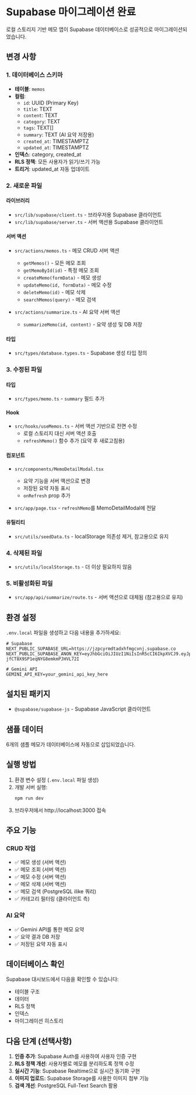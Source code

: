 # Supabase 마이그레이션 완료

로컬 스토리지 기반 메모 앱이 Supabase 데이터베이스로 성공적으로 마이그레이션되었습니다.

## 변경 사항

### 1. 데이터베이스 스키마

- **테이블**: `memos`
- **컬럼**:
  - `id`: UUID (Primary Key)
  - `title`: TEXT
  - `content`: TEXT
  - `category`: TEXT
  - `tags`: TEXT[]
  - `summary`: TEXT (AI 요약 저장용)
  - `created_at`: TIMESTAMPTZ
  - `updated_at`: TIMESTAMPTZ
- **인덱스**: category, created_at
- **RLS 정책**: 모든 사용자가 읽기/쓰기 가능
- **트리거**: updated_at 자동 업데이트

### 2. 새로운 파일

#### 라이브러리

- `src/lib/supabase/client.ts` - 브라우저용 Supabase 클라이언트
- `src/lib/supabase/server.ts` - 서버 액션용 Supabase 클라이언트

#### 서버 액션

- `src/actions/memos.ts` - 메모 CRUD 서버 액션
  - `getMemos()` - 모든 메모 조회
  - `getMemoById(id)` - 특정 메모 조회
  - `createMemo(formData)` - 메모 생성
  - `updateMemo(id, formData)` - 메모 수정
  - `deleteMemo(id)` - 메모 삭제
  - `searchMemos(query)` - 메모 검색

- `src/actions/summarize.ts` - AI 요약 서버 액션
  - `summarizeMemo(id, content)` - 요약 생성 및 DB 저장

#### 타입

- `src/types/database.types.ts` - Supabase 생성 타입 정의

### 3. 수정된 파일

#### 타입

- `src/types/memo.ts` - `summary` 필드 추가

#### Hook

- `src/hooks/useMemos.ts` - 서버 액션 기반으로 전면 수정
  - 로컬 스토리지 대신 서버 액션 호출
  - `refreshMemo()` 함수 추가 (요약 후 새로고침용)

#### 컴포넌트

- `src/components/MemoDetailModal.tsx`
  - 요약 기능을 서버 액션으로 변경
  - 저장된 요약 자동 표시
  - `onRefresh` prop 추가

- `src/app/page.tsx` - `refreshMemo`를 MemoDetailModal에 전달

#### 유틸리티

- `src/utils/seedData.ts` - localStorage 의존성 제거, 참고용으로 유지

### 4. 삭제된 파일

- `src/utils/localStorage.ts` - 더 이상 필요하지 않음

### 5. 비활성화된 파일

- `src/app/api/summarize/route.ts` - 서버 액션으로 대체됨 (참고용으로 유지)

## 환경 설정

`.env.local` 파일을 생성하고 다음 내용을 추가하세요:

```env
# Supabase
NEXT_PUBLIC_SUPABASE_URL=https://jzpcyrmdtadxhfmgcvnj.supabase.co
NEXT_PUBLIC_SUPABASE_ANON_KEY=eyJhbGciOiJIUzI1NiIsInR5cCI6IkpXVCJ9.eyJpc3MiOiJzdXBhYmFzZSIsInJlZiI6Imp6cGN5cm1kdGFkeGhmbWdjdm5qIiwicm9sZSI6ImFub24iLCJpYXQiOjE3NjE3MTE0NTAsImV4cCI6MjA3NzI4NzQ1MH0.DNDI_f8eIiNxeo-jfCT8X9SP1eqNYG8emkmPJHVL72I

# Gemini API
GEMINI_API_KEY=your_gemini_api_key_here
```

## 설치된 패키지

- `@supabase/supabase-js` - Supabase JavaScript 클라이언트

## 샘플 데이터

6개의 샘플 메모가 데이터베이스에 자동으로 삽입되었습니다.

## 실행 방법

1. 환경 변수 설정 (`.env.local` 파일 생성)
2. 개발 서버 실행:
   ```bash
   npm run dev
   ```
3. 브라우저에서 http://localhost:3000 접속

## 주요 기능

### CRUD 작업

- ✅ 메모 생성 (서버 액션)
- ✅ 메모 조회 (서버 액션)
- ✅ 메모 수정 (서버 액션)
- ✅ 메모 삭제 (서버 액션)
- ✅ 메모 검색 (PostgreSQL ilike 쿼리)
- ✅ 카테고리 필터링 (클라이언트 측)

### AI 요약

- ✅ Gemini API를 통한 메모 요약
- ✅ 요약 결과 DB 저장
- ✅ 저장된 요약 자동 표시

## 데이터베이스 확인

Supabase 대시보드에서 다음을 확인할 수 있습니다:

- 테이블 구조
- 데이터
- RLS 정책
- 인덱스
- 마이그레이션 히스토리

## 다음 단계 (선택사항)

1. **인증 추가**: Supabase Auth를 사용하여 사용자 인증 구현
2. **RLS 정책 개선**: 사용자별로 메모를 분리하도록 정책 수정
3. **실시간 기능**: Supabase Realtime으로 실시간 동기화 구현
4. **이미지 업로드**: Supabase Storage를 사용한 이미지 첨부 기능
5. **검색 개선**: PostgreSQL Full-Text Search 활용
